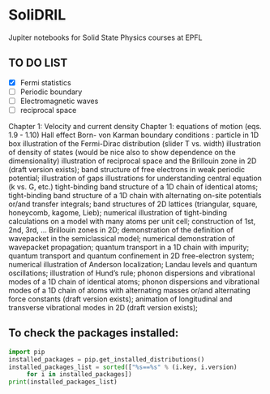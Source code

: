 # SoliDRIL
Jupiter notebooks for Solid State Physics courses at EPFL

## TO DO LIST

- [x] Fermi statistics
- [ ] Periodic boundary
- [ ] Electromagnetic waves
- [ ] reciprocal space 

Chapter 1: Velocity and current density
Chapter 1: equations of motion (eqs. 1.9 - 1.10) 
Hall effect
Born- von Karman boundary conditions : particle in 1D box
illustration of the Fermi-Dirac distribution (slider T vs. width)
illustration of density of states (would be nice also to show dependence on the dimensionality)
illustration of reciprocal space and the Brillouin zone in 2D (draft version exists); 
band structure of free electrons in weak periodic potential; illustration of gaps
illustrations for understanding central equation (k vs. G, etc.)
tight-binding band structure of a 1D chain of identical atoms;
tight-binding band structure of a 1D chain with alternating on-site potentials or/and transfer integrals;
band structures of 2D lattices (triangular, square, honeycomb, kagome, Lieb);
numerical illustration of tight-binding calculations on a model with many atoms per unit cell;
construction of 1st, 2nd, 3rd, … Brillouin zones in 2D;
demonstration of the definition of wavepacket in the semiclassical model;
numerical demonstration of wavepacket propagation; 
quantum transport in a 1D chain with impurity;
quantum transport and quantum confinement in 2D free-electron system;
numerical illustration of Anderson localization;
Landau levels and quantum oscillations;
illustration of Hund’s rule;
phonon dispersions and vibrational modes of a 1D chain of identical atoms;
phonon dispersions and vibrational modes of a 1D chain of atoms with alternating masses or/and alternating force constants  (draft version exists);
animation of longitudinal and transverse vibrational modes in 2D (draft version exists);


## To check the packages installed:

```python
import pip
installed_packages = pip.get_installed_distributions()
installed_packages_list = sorted(["%s==%s" % (i.key, i.version)
     for i in installed_packages])
print(installed_packages_list)
```

